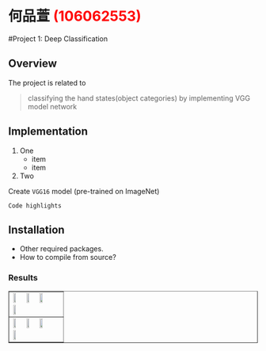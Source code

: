 # 何品萱 <span style="color:red">(106062553)</span>

#Project 1: Deep Classification

## Overview
The project is related to 
> classifying the hand states(object categories) by implementing VGG model network


## Implementation
1. One
	* item
	* item
2. Two

Create `VGG16` model (pre-trained on ImageNet)
```
Code highlights
```

## Installation
* Other required packages.
* How to compile from source?

### Results

<table border=1>
<tr>
<td>
<img src="placeholder.jpg" width="24%"/>
<img src="placeholder.jpg"  width="24%"/>
<img src="placeholder.jpg" width="24%"/>
<img src="placeholder.jpg" width="24%"/>
</td>
</tr>

<tr>
<td>
<img src="placeholder.jpg" width="24%"/>
<img src="placeholder.jpg"  width="24%"/>
<img src="placeholder.jpg" width="24%"/>
<img src="placeholder.jpg" width="24%"/>
</td>
</tr>

</table>


